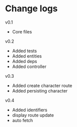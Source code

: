 # Change logs

v0.1

- Core files

v0.2

- Added tests
- Added entities
- Added deps
- Added controller

v0.3

- Added create character route
- Added persisting character

v0.4

- Added identifiers
- display route update
- auto fetch
